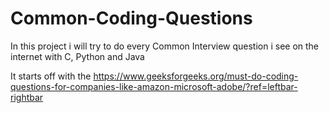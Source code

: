 # Common-Coding-Questions

In this project i will try to do every Common Interview question i see on the internet with C, Python and Java

It starts off with the https://www.geeksforgeeks.org/must-do-coding-questions-for-companies-like-amazon-microsoft-adobe/?ref=leftbar-rightbar
